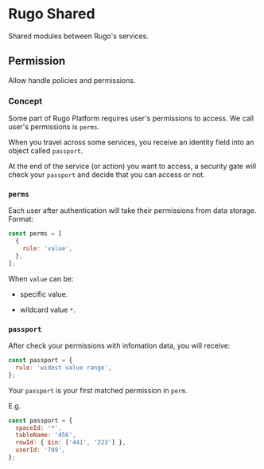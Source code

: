 # Rugo Shared

Shared modules between Rugo's services.

## Permission

Allow handle policies and permissions.

### Concept

Some part of Rugo Platform requires user's permissions to access. We call user's permissions is `perms`.

When you travel across some services, you receive an identity field into an object called `passport`.

At the end of the service (or action) you want to access, a security gate will check your `passport` and decide that you can access or not.

### `perms`

Each user after authentication will take their permissions from data storage. Format:

```js
const perms = [
  {
    rule: 'value',
  },
];
```

When `value` can be:

- specific value.
<!-- - functional value with `$gt`, `$lt`, `$gte`, `$lte`, `$eq`, `$neq`, `$regex`. -->
- wildcard value `*`.

### `passport`

After check your permissions with infomation data, you will receive:

```js
const passport = {
  rule: 'widest value range',
};
```

Your `passport` is your first matched permission in `perm`.

E.g.

```js
const passport = {
  spaceId: '*',
  tableName: '456',
  rowId: { $in: ['441', '223'] },
  userId: '789',
};
```
